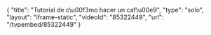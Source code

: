 {
    "title": "Tutorial de c\u00f3mo hacer un caf\u00e9",
    "type": "solo",
    "layout": "iframe-static",
    "videoId": "85322449",
    "url": "\/tvpembed\/85322449"
}